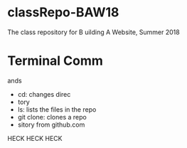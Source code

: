 # classRepo-BAW18
The class repository for B
uilding A Website, Summer 2018

#
# Terminal Comm
ands
+ cd: changes direc
+ tory
+ ls: lists the files in the repo
+ git clone: clones a repo
+ sitory from github.com

HECK HECK HECK
